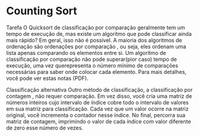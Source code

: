 # Counting Sort

Tarefa
O Quicksort de classificação por comparação
geralmente tem um tempo de execução de, mas existe um algoritmo que pode classificar ainda mais rápido? Em geral, isso não é possível. A maioria dos algoritmos de ordenação são ordenações por comparação , ou seja, eles ordenam uma lista apenas comparando os elementos entre si. Um algoritmo de classificação por comparação não pode superar(pior caso) tempo de execução, uma vez querepresenta o número mínimo de comparações necessárias para saber onde colocar cada elemento. Para mais detalhes, você pode ver estas notas (PDF).

Classificação alternativa
Outro método de classificação, a classificação por contagem , não requer comparação. Em vez disso, você cria uma matriz de números inteiros cujo intervalo de índice cobre todo o intervalo de valores em sua matriz para classificação. Cada vez que um valor ocorre na matriz original, você incrementa o contador nesse índice. No final, percorra sua matriz de contagem, imprimindo o valor de cada índice com valor diferente de zero esse número de vezes.
